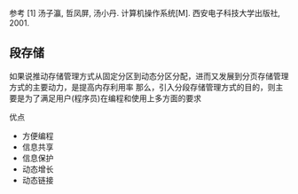 参考
[1] 汤子瀛, 哲凤屏, 汤小丹. 计算机操作系统[M]. 西安电子科技大学出版社, 2001.

## 段存储

如果说推动存储管理方式从固定分区到动态分区分配，进而又发展到分页存储管理方式的主要动力，是提高内存利用率
那么，引入分段存储管理方式的目的，则主要是为了满足用户(程序员)在编程和使用上多方面的要求

优点
- 方便编程
- 信息共享
- 信息保护
- 动态增长
- 动态链接